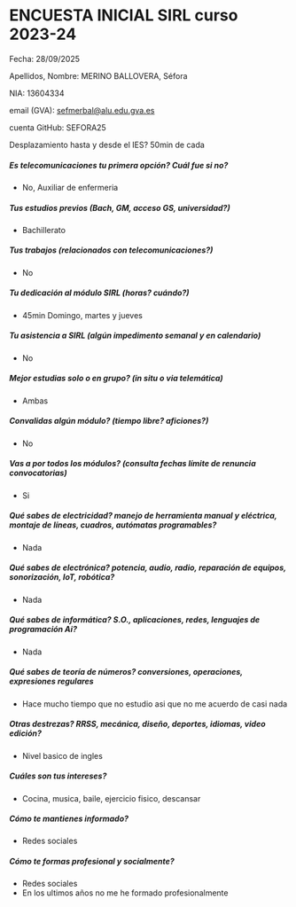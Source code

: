 # ENCUESTA INICIAL SIRL curso 2023-24

Fecha: 28/09/2025 

Apellidos, Nombre: MERINO BALLOVERA, Séfora

NIA: 13604334

email (GVA): sefmerbal@alu.edu.gva.es

cuenta GitHub: SEFORA25

Desplazamiento hasta y desde el IES? 50min de cada  

##### Es telecomunicaciones tu primera opción? Cuál fue si no?
- No, Auxiliar de enfermeria

##### Tus estudios previos (Bach, GM, acceso GS, universidad?)
- Bachillerato

##### Tus trabajos (relacionados con telecomunicaciones?)
- No

##### Tu dedicación al módulo SIRL (horas? cuándo?)
- 45min Domingo, martes y jueves

##### Tu asistencia a SIRL (algún impedimento semanal y en calendario)
- No

##### Mejor estudias solo o en grupo? (in situ o via telemática)
- Ambas

##### Convalidas algún módulo? (tiempo libre? aficiones?)
- No

##### Vas a por todos los módulos? (consulta fechas límite de renuncia convocatorias)
- Si

##### Qué sabes de electricidad? manejo de herramienta manual y eléctrica, montaje de líneas, cuadros, autómatas programables?
- Nada

##### Qué sabes de electrónica? potencia, audio, radio, reparación de equipos, sonorización, IoT, robótica?
- Nada

##### Qué sabes de informática? S.O., aplicaciones, redes, lenguajes de programación Ai?

- Nada

##### Qué sabes de teoría de números? conversiones, operaciones, expresiones regulares
- Hace mucho tiempo que no estudio asi que no me acuerdo de casi nada

##### Otras destrezas? RRSS, mecánica, diseño, deportes, idiomas, video edición?
- Nivel basico de ingles

##### Cuáles son tus intereses?
- Cocina, musica, baile, ejercicio fisico, descansar

##### Cómo te mantienes informado?
- Redes sociales

##### Cómo te formas profesional y socialmente?
- Redes sociales
- En los ultimos años no me he formado profesionalmente
